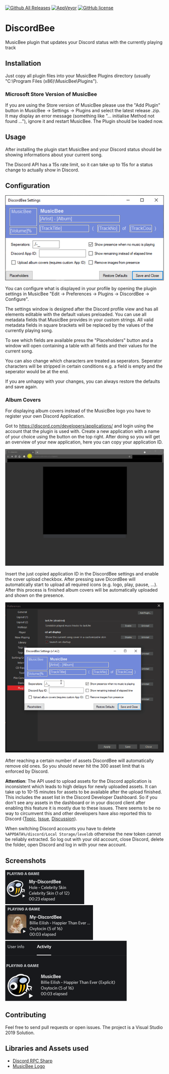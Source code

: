 
[![Github All Releases](https://img.shields.io/github/downloads/sll552/DiscordBee/total.svg)](https://github.com/sll552/DiscordBee/releases)
[![AppVeyor](https://img.shields.io/appveyor/ci/sll552/DiscordBee.svg)](https://ci.appveyor.com/project/sll552/discordbee)
[![GitHub license](https://img.shields.io/github/license/sll552/DiscordBee.svg)](https://github.com/sll552/DiscordBee/blob/master/LICENSE)

# DiscordBee

MusicBee plugin that updates your Discord status with the currently playing track

## Installation

Just copy all plugin files into your MusicBee Plugins directory (usually "C:\Program Files (x86)\MusicBee\Plugins").

### Microsoft Store Version of MusicBee

If you are using the Store version of MusicBee please use the "Add Plugin" button in MusicBee -> Settings -> Plugins and select the latest release .zip. It may display an error message (something like "... initialise Method not found ..."), ignore it and restart MusicBee. The Plugin should be loaded now.

## Usage

After installing the plugin start MusicBee and your Discord status should be showing informations about your current song.

The Discord API has a 15s rate limit, so it can take up to 15s for a status change to actually show in Discord.

## Configuration

![Settings](Screenshots/settings.png)

You can configure what is displayed in your profile by opening the plugin settings in MusicBee "Edit -> Preferences -> Plugins -> DiscordBee -> Configure".

The settings window is designed after the Discord profile view and has all elements editable with the default values preloaded. You can use all metadata fields that MusicBee provides in your custom strings. All valid metadata fields in square brackets will be replaced by the values of the currently playing song.

To see which fields are available press the "Placeholders" button and a window will open containing a table with all fields and their values for the current song.

You can also change which characters are treated as seperators. Seperator characters will be stripped in certain conditions e.g. a field is empty and the seperator would be at the end.

If you are unhappy with your changes, you can always restore the defaults and save again.

### Album Covers

For displaying album covers instead of the MusicBee logo you have to register your own Discord Application.

Got to https://discord.com/developers/applications/ and login using the account that the plugin is used with.
Create a new application with a name of your choice using the button on the top right. After doing so you will get an overview of your new application, here you can copy your application ID.

![Create an application](Screenshots/discordbee_setup_1.gif)

Insert the just copied application ID in the DiscordBee settings and enable the cover upload checkbox. After pressing save DicordBee will automatically start to upload all required icons (e.g. logo, play, pause, ...). After this process is finished album covers will be automatically uploaded and shown on the presence.

![Configure DiscordBee](Screenshots/discordbee_setup_2.gif)

After reaching a certain number of assets DiscordBee will automatically remove old ones. So you should never hit the 300 asset limit that is enforced by Discord.

**Attention**:
The API used to upload assets for the Discord application is inconsistent which leads to high delays for newly uploaded assets. It can take up to 10-15 minutes for assets to be available after the upload finished. This includes the asset list in the Discord Developer Dashboard.
So if you don't see any assets in the dashboard or in your discord client after enabling this feature it is mostly due to these issues. There seems to be no way to circumvent this and other developers have also reported this to Discord ([Topic](https://support.discord.com/hc/en-us/community/posts/360050294314-Assets-not-saving-in-Rich-Presence-tab), [Issue](https://github.com/discord/discord-api-docs/issues/2220), [Discussion](https://github.com/discord/discord-api-docs/discussions/3279)).

When switching Discord accounts you have to delete `%APPDATA%/discord/Local Storage/leveldb` otherwise the new token cannot be reliably extracted. So log out with your old account, close Discord, delete the folder, open Discord and log in with your new account.

## Screenshots

![Small presence](Screenshots/small_presence.png)
![Small presence with album cover](Screenshots/small_presence_cover.png)
![Profile](Screenshots/profile_presence.png)

## Contributing

Feel free to send pull requests or open issues. The project is a Visual Studio 2019 Solution.

## Libraries and Assets used

- [Discord RPC Sharp](https://github.com/Lachee/discord-rpc-csharp)
- [MusicBee Logo](https://ru.wikipedia.org/wiki/%D0%A4%D0%B0%D0%B9%D0%BB:MusicBee_Logo.png)

